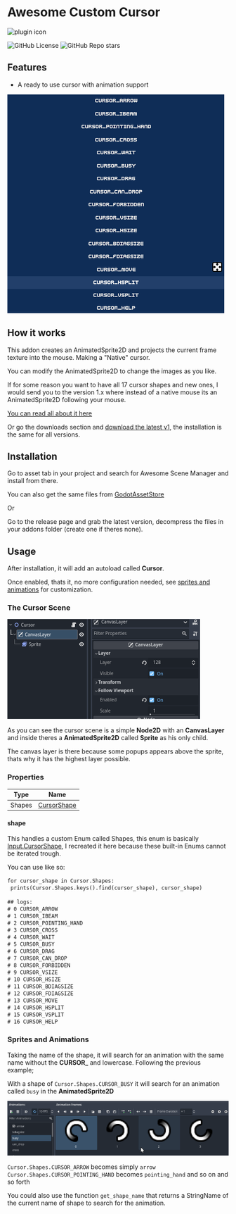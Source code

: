 # Awesome Custom Cursor

![plugin icon](./screen_shot.png)
<!-- Place this tag where you want the button to render. -->
![GitHub License](https://img.shields.io/github/license/DaviD4Chirino/awesome-custom-cursor) ![GitHub Repo stars](https://img.shields.io/github/stars/DaviD4Chirino/awesome-custom-cursor)

## Features

* A ready to use cursor with animation support

![demonstration of a cursor passing trough a bunch of buttons changing shape](readme_media/0aW7HAHNJD.gif)

## How it works

This addon creates an AnimatedSprite2D and projects the current frame texture into the mouse. Making a "Native" cursor.

You can modify the AnimatedSprite2D to change the images as you like.

If for some reason you want to have all 17 cursor shapes and new ones, I would send you to the version 1.x where instead of a native mouse its an AnimatedSprite2D following your mouse.

[You can read all about it here](https://github.com/DaviD4Chirino/awesome-custom-cursor/tree/28efb60a21193f060292884ea5407c6e5c76c0cd)

Or go the downloads section and [download the latest v1](https://github.com/DaviD4Chirino/awesome-custom-cursor/releases/tag/1.0.1), the installation is the same for all versions.

## Installation

Go to asset tab in your project and search for Awesome Scene Manager and install from there.

You can also get the same files from [GodotAssetStore](https://godotengine.org/asset-library/asset/2949)

Or

Go to the release page and grab the latest version, decompress the files in your addons folder (create one if theres none).

## Usage

After installation, it will add an autoload called **Cursor**.

Once enabled, thats it, no more configuration needed, see [sprites and animations](#sprites-and-animations) for customization.

### The Cursor Scene

![Cursor Scene Demonstration](readme_media/Godot_v4.2.2-stable_mono_win64_goYlt5sVA7.png)

As you can see the cursor scene is a simple **Node2D** with an **CanvasLayer** and inside theres a **AnimatedSprite2D** called **Sprite** as his only child.

The canvas layer is there because some popups appears above the sprite, thats why it has the highest layer possible.

### Properties

| Type | Name |
| -------- | -   |
| Shapes | [CursorShape](#shape) |

#### shape

This handles a custom Enum called Shapes, this enum is basically [Input.CursorShape](https://docs.godotengine.org/en/stable/classes/class_input.html#enum-input-cursorshape), I recreated it here because these built-in Enums cannot be iterated trough.

You can use like so:

```GDScript
for cursor_shape in Cursor.Shapes:
 prints(Cursor.Shapes.keys().find(cursor_shape), cursor_shape)

## logs: 
# 0 CURSOR_ARROW
# 1 CURSOR_IBEAM
# 2 CURSOR_POINTING_HAND
# 3 CURSOR_CROSS
# 4 CURSOR_WAIT
# 5 CURSOR_BUSY
# 6 CURSOR_DRAG
# 7 CURSOR_CAN_DROP
# 8 CURSOR_FORBIDDEN
# 9 CURSOR_VSIZE
# 10 CURSOR_HSIZE
# 11 CURSOR_BDIAGSIZE
# 12 CURSOR_FDIAGSIZE
# 13 CURSOR_MOVE
# 14 CURSOR_HSPLIT
# 15 CURSOR_VSPLIT
# 16 CURSOR_HELP
```

### Sprites and Animations

Taking the name of the shape, it will search for an animation with the same name without the **CURSOR_** and lowercase. Following the previous example;

With a shape of `Cursor.Shapes.CURSOR_BUSY` it will search for an animation called `busy` in the **AnimatedSprite2D**

![An example of how the animations are structured](readme_media/Godot_v4.2.2-stable_mono_win64_kY4qX1olaS.png)

`Cursor.Shapes.CURSOR_ARROW` becomes simply `arrow`
`Cursor.Shapes.CURSOR_POINTING_HAND` becomes `pointing_hand`
and so on and so forth

You could also use the function `get_shape_name` that returns a StringName of the current name of shape to search for the animation.
